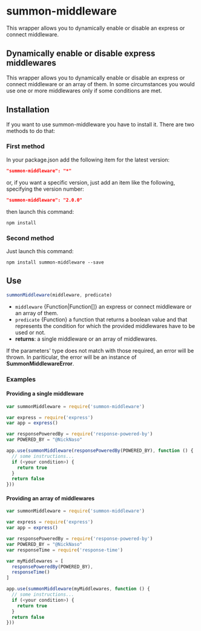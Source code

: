 # summon-middleware

This wrapper allows you to dynamically enable or disable an express or connect middleware.

## Dynamically enable or disable express middlewares

This wrapper allows you to dynamically enable or disable an express or connect
middleware or an array of them.
In some circumstances you would use one or more middlewares only if some
conditions are met.

## Installation

If you want to use summon-middleware you have to install it.
There are two methods to do that:

### First method

In your package.json add the following item for the latest version:

```json
"summon-middleware": "*"
```

or, if you want a specific version, just add an item like the following,
specifying the version number:

```json
"summon-middleware": "2.0.0"
```

then launch this command:

```console
npm install
```

### Second method

Just launch this command:

```console
npm install summon-middleware --save
```

## Use

```javascript
summonMiddleware(middleware, predicate)
```

- `middleware` {Function|Function[]} an express or connect middleware or an
array of them.
- `predicate` {Function} a function that returns a boolean value
and that represents the condition for which the provided middlewares
have to be used or not.
- **returns**: a single middleware or an array of middlewares.

If the parameters' type does not match with those required, an error will be
thrown. In pariticular, the error will be an
instance of **SummonMiddlewareError**.

### Examples

#### Providing a single middleware

```javascript
var summonMiddleware = require('summon-middleware')

var express = require('express')
var app = express()

var responsePoweredBy = require('response-powered-by')
var POWERED_BY = "@NickNaso"

app.use(summonMiddleware(responsePoweredBy(POWERED_BY), function () {
  // some instructions...
  if (<your condition>) {
    return true
  }
  return false
}))
```

#### Providing an array of middlewares

```javascript
var summonMiddleware = require('summon-middleware')

var express = require('express')
var app = express()

var responsePoweredBy = require('response-powered-by')
var POWERED_BY = "@NickNaso"
var responseTime = require('response-time')

var myMiddlewares = [
  responsePoweredBy(POWERED_BY),
  responseTime()
]

app.use(summonMiddleware(myMiddlewares, function () {
  // some instructions...
  if (<your condition>) {
    return true
  }
  return false
}))
```